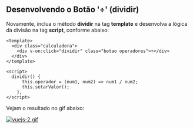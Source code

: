 ## Desenvolvendo o Botão '÷' (dividir)

Novamente, inclua o método **dividir** na tag **template** e desenvolva a lógica da divisão na tag **script**, conforme abaixo:

```vue
<template>
  <div class="calculadora">
    <div v-on:click="dividir" class="botao operadores">÷</div>  
  </div>
</template>
```

```vue
<script>
  dividir() {
      this.operador = (num1, num2) => num1 / num2;
      this.setarValor();
    },
</script>
```

Vejam o resultado no gif abaixo:

[![vuejs-2.gif](https://s3.gifyu.com/images/vuejs-2.gif)](https://gifyu.com/image/ExVB)